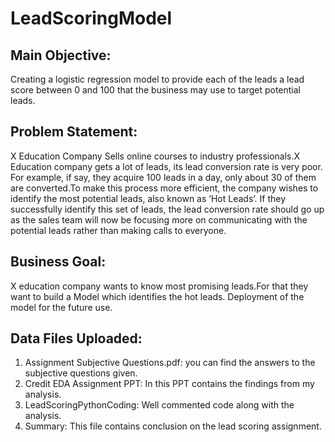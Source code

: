 # LeadScoringModel

## Main Objective:

Creating a logistic regression model to provide each of the leads a lead score between 0 and 100 that the business may use to target potential leads.

## Problem Statement:
X Education Company Sells online courses to industry professionals.X Education company gets a lot of leads, its lead conversion rate is very poor. For example, if say, they acquire 100 leads in a day, only about 30 of them are converted.To make this process more efficient, the company wishes to identify the most potential leads, also known as ‘Hot Leads’. If they successfully identify this set of leads, the lead conversion rate should go up as the sales team will now be focusing more on communicating with the potential leads rather than making calls to everyone.

## Business Goal:
X education company wants to know most promising leads.For that they want to build a Model which identifies the hot leads. Deployment of the model for the future use.

## Data Files Uploaded:

1.	Assignment Subjective Questions.pdf: you can find the answers to the subjective questions given.
2.	Credit EDA Assignment PPT: In this PPT contains the findings from my analysis.
3.	LeadScoringPythonCoding: Well commented code along with the analysis.
4.	Summary: This file contains conclusion on the lead scoring assignment.  

